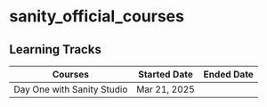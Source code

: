 # sanity_official_courses

## Learning Tracks
|Courses                   |Started Date    |Ended Date    |
|--------------------------|----------------|--------------|
|Day One with Sanity Studio|Mar 21, 2025    |              |